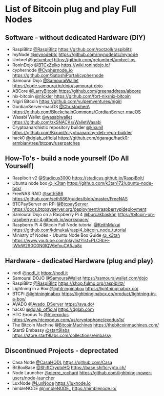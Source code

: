 # List of Bitcoin plug and play Full Nodes
    
## Software - without dedicated Hardware (DIY)
- RaspiBlitz 
  [@RaspiBlitz](https://twitter.com/RaspiBlitz) 
  https://github.com/rootzoll/raspiblitz
- myNode
  [@mynodebtc](https://twitter.com/mynodebtc)
  https://github.com/mynodebtc/mynode
- Umbrel
  [@getumbrel](https://twitter.com/getumbrel)
  https://github.com/getumbrel/umbrel-os
- RoninDojo
  [@BTCxZelko](https://twitter.com/BTCxZelko)
  https://wiki.ronindojo.io/
- cyphernode
  [@Cyphernode_io](https://twitter.com/Cyphernode_io)
  https://github.com/SatoshiPortal/cyphernode
- Samourai Dojo
  [@SamouraiWallet](https://twitter.com/SamouraiWallet)
  https://code.samourai.io/dojo/samourai-dojo
- ABCore
  [@LarryBitcoin](https://twitter.com/LarryBitcoin)
  https://github.com/greenaddress/abcore
- nix-bitcoin
  [@n1ckler](https://twitter.com/n1ckler)
  https://github.com/fort-nix/nix-bitcoin
- Nigiri Bitcoin
  https://github.com/vulpemventures/nigiri
- GordianServer-macOS
  [@ChristopherA](https://twitter.com/ChristopherA)
  https://github.com/BlockchainCommons/GordianServer-macOS
- Wasabi Wallet
  [@wasabiwallet](https://twitter.com/wasabiwallet)
  https://github.com/zkSNACKs/WalletWasabi
- Cryptoanarchistic repository builder
  [@kixunil](https://twitter.com/kixunil)
  https://github.com/Kixunil/cryptoanarchy-deb-repo-builder
- hack0
  [@dglab_official](https://twitter.com/dglab_official)
  https://github.com/dgarage/hack0-armbian/tree/btcpay/userpatches

## How-To's - build a node yourself (Do All Yourself)
- Raspibolt v2
  [@Stadicus3000](https://twitter.com/Stadicus3000)
  https://stadicus.github.io/RaspiBolt/
- Ubuntu node box
  [@_k3tan](https://twitter.com/_k3tan)
  https://github.com/k3tan172/ubuntu-node-box/
- FreeNAS RAID
  [@seth586](https://twitter.com/seth586)
  https://github.com/seth586/guides/blob/master/FreeNAS
- BTCPayServer on RPi
  [@BtcpayServer](https://twitter.com/BtcpayServer)
  https://docs.btcpayserver.org/deployment/raspberrypideployment
- Samourai Dojo on a Raspberry Pi 4
  [@burcakbaskan](https://twitter.com/burcakbaskan)
  https://bitcoin-on-raspberry-pi-4.gitbook.io/workspace/
- Raspberry Pi 4 Bitcoin Full Node tutorial
  [@KeithMukai](https://twitter.com/KeithMukai)
  https://github.com/kdmukai/raspi4_bitcoin_node_tutorial
- Ministry of Nodes - Ubuntu Node Box Guide
  [@_k3tan](https://twitter.com/_k3tan)
  https://www.youtube.com/playlist?list=PLCRbH-IWlcW290O0N0lQV6efxuCA5Ja8c
  
## Hardware - dedicated Hardware (plug and play)
- nodl 
  [@nodl_it](https://twitter.com/nodl_it) 
  https://nodl.it
- Samourai DOJO
  [@SamouraiWallet](https://twitter.com/SamouraiWallet)
  https://samouraiwallet.com/dojo
- RaspiBlitz 
  [@RaspiBlitz](https://twitter.com/RaspiBlitz) 
  https://shop.fulmo.org/raspiblitz/
- Lightning in a Box
  [@lightninginabox](https://twitter.com/lightninginabox)
  https://lightninginabox.co/
- BTCPi
  [@lightninginabox](https://twitter.com/lightninginabox)
  https://lightninginabox.co/product/lightning-in-a-box/
- AVADO
  [@Avado_DServer](https://twitter.com/Avado_DServer)
  https://ava.do/
- hack0
  [@dglab_official](https://twitter.com/dglab_official)
  https://dglab.com
- HTC Exodus 1s
  [@htcexodus](https://twitter.com/htcexodus)
  https://www.htcexodus.com/us/cryptophone/exodus1s/
- The Bitcoin Machine
  [@BitcoinMachines](https://twitter.com/BitcoinMachines)
  https://thebitcoinmachines.com/  
- Start9 Embassy
  [@start9labs](https://twitter.com/start9labs)
  https://store.start9labs.com/collections/embassy

## Discontinued Projects - deprectated
- Casa Node
  [@CasaHODL](https://twitter.com/CasaHODL)
  https://github.com/Casa
 - BitBoxBase
  [@ShiftCryptoHQ](https://twitter.com/ShiftCryptoHQ)
  https://base.shiftcrypto.ch/
- Node Launcher
  [@pierre_rochard](https://twitter.com/pierre_rochard)
  https://github.com/lightning-power-users/node-launcher
- LuxNode
  [@LuxNode](https://twitter.com/LuxNode)
  https://luxnode.io
- nimbleNODE
  [@nimbleNODE_](https://twitter.com/nimbleNODE_)
  https://nimblenode.io/

